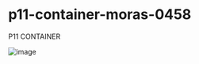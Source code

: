 # p11-container-moras-0458
P11 CONTAINER

![image](https://github.com/user-attachments/assets/82e12ace-2e3e-4344-98ba-68e2ec9bfc2f)
